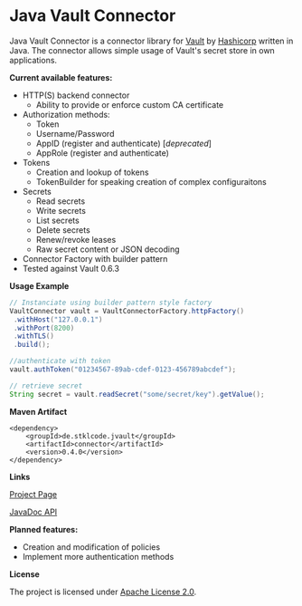 Java Vault Connector
=========
Java Vault Connector is a connector library for [Vault](https://www.vaultproject.io) by [Hashicorp](https://www.hashicorp.com) written in Java. The connector allows simple usage of Vault's secret store in own applications.

**Current available features:**

* HTTP(S) backend connector
    *  Ability to provide or enforce custom CA certificate
* Authorization methods:
    * Token
    * Username/Password
    * AppID (register and authenticate) [_deprecated_]
    * AppRole (register and authenticate)
* Tokens
    * Creation and lookup of tokens
    * TokenBuilder for speaking creation of complex configuraitons
* Secrets
    * Read secrets
    * Write secrets
    * List secrets
    * Delete secrets
    * Renew/revoke leases
    * Raw secret content or JSON decoding
* Connector Factory with builder pattern
* Tested against Vault 0.6.3

**Usage Example**

```java
// Instanciate using builder pattern style factory
VaultConnector vault = VaultConnectorFactory.httpFactory()
 .withHost("127.0.0.1")
 .withPort(8200)
 .withTLS()
 .build();

//authenticate with token
vault.authToken("01234567-89ab-cdef-0123-456789abcdef");

// retrieve secret
String secret = vault.readSecret("some/secret/key").getValue();
```

**Maven Artifact**
```
<dependency>
    <groupId>de.stklcode.jvault</groupId>
    <artifactId>connector</artifactId>
    <version>0.4.0</version>
</dependency>
```

**Links**

[Project Page](http://jvault.stklcode.de)

[JavaDoc API](http://jvault.stklcode.de/apidocs/)

**Planned features:**

* Creation and modification of policies
* Implement more authentication methods

**License**

The project is licensed under [Apache License 2.0](http://www.apache.org/licenses/LICENSE-2.0).
